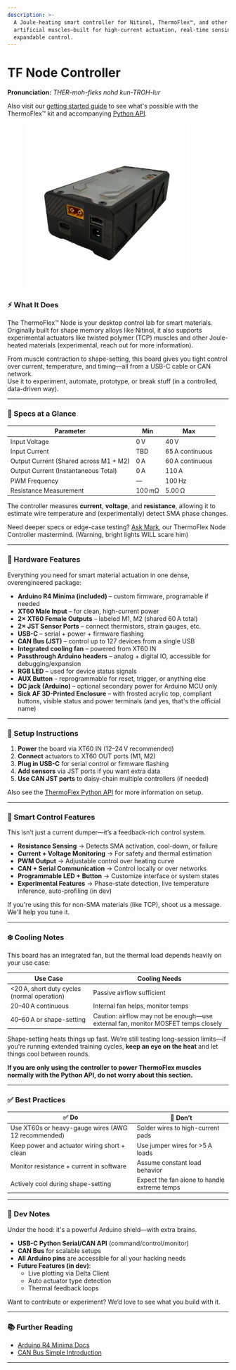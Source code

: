 ```yaml
---
description: >-
  A Joule-heating smart controller for Nitinol, ThermoFlex™, and other
  artificial muscles—built for high-current actuation, real-time sensing, and
  expandable control.
---
```


# TF Node Controller

**Pronunciation:** _THER-moh-fleks nohd kun-TROH-lur_

Also visit our [getting started guide](../../tutorials/thermoflex-tm/getting-started-with-our-evaluation-kit/) to see what's possible with the ThermoFlex™ kit and accompanying [Python API](../../software/thermoflex-tm-python-api.md).

<figure><img src="../../.gitbook/assets/IMG_2907_edited_edited.png" alt="" width="375"><figcaption></figcaption></figure>

### ⚡ What It Does

The ThermoFlex™ Node is your desktop control lab for smart materials. Originally built for shape memory alloys like Nitinol, it also supports experimental actuators like twisted polymer (TCP) muscles and other Joule-heated materials (experimental, reach out for more information).

From muscle contraction to shape-setting, this board gives you tight control over current, temperature, and timing—all from a USB-C cable or CAN network.\
Use it to experiment, automate, prototype, or break stuff (in a controlled, data-driven way).

***

### 🧪 Specs at a Glance

| Parameter                              | Min    | Max             |
| -------------------------------------- | ------ | --------------- |
| Input Voltage                          | 0 V    | 40 V            |
| Input Current                          | TBD    | 65 A continuous |
| Output Current (Shared across M1 + M2) | 0 A    | 60 A continuous |
| Output Current (Instantaneous Total)   | 0 A    | 110 A           |
| PWM Frequency                          | —      | 100 Hz          |
| Resistance Measurement                 | 100 mΩ | 5.00 Ω          |

The controller measures **current**, **voltage**, and **resistance**, allowing it to estimate wire temperature and (experimentally) detect SMA phase changes.

Need deeper specs or edge-case testing? [Ask Mark](mailto:mark@deltaroboticsinc.com), our ThermoFlex Node Controller mastermind. (Warning, bright lights WILL scare him)

***

### 🧩 Hardware Features

Everything you need for smart material actuation in one dense, overengineered package:

* **Arduino R4 Minima (included)** – custom firmware, programable if needed
* **XT60 Male Input** – for clean, high-current power
* **2× XT60 Female Outputs** – labeled M1, M2 (shared 60 A total)
* **2× JST Sensor Ports** – connect thermistors, strain gauges, etc.
* **USB-C** – serial + power + firmware flashing
* **CAN Bus (JST)** – control up to 127 devices from a single USB
* **Integrated cooling fan** – powered from XT60 IN
* **Passthrough Arduino headers** – analog + digital IO, accessible for debugging/expansion
* **RGB LED** – used for device status signals
* **AUX Button** – reprogrammable for reset, trigger, or anything else
* **DC jack (Arduino)** – optional secondary power for Arduino MCU only
* **Sick AF 3D-Printed Enclosure** – with frosted acrylic top, compliant buttons, visible status and power terminals (and yes, that's the official name)

***

### 🔌 Setup Instructions

1. **Power** the board via XT60 IN (12–24 V recommended)
2. **Connect** actuators to XT60 OUT ports (M1, M2)
3. **Plug in USB-C** for serial control or firmware flashing
4. **Add sensors** via JST ports if you want extra data
5. **Use CAN JST ports** to daisy-chain multiple controllers (if needed)

Also see the [ThermoFlex Python API](../../software/thermoflex-tm-python-api.md) for more information on setup.

***

### 🧠 Smart Control Features

This isn’t just a current dumper—it’s a feedback-rich control system.

* **Resistance Sensing** → Detects SMA activation, cool-down, or failure
* **Current + Voltage Monitoring** → For safety and thermal estimation
* **PWM Output** → Adjustable control over heating curve
* **CAN + Serial Communication** → Control locally or over networks
* **Programmable LED + Button** → Customize interface or system states
* **Experimental Features** → Phase-state detection, live temperature inference, auto-profiling (in dev)

If you're using this for non-SMA materials (like TCP), shoot us a message. We'll help you tune it.

***

### ❄️ Cooling Notes

This board has an integrated fan, but the thermal load depends heavily on your use case:

| Use Case                                    | Cooling Needs                                                                     |
| ------------------------------------------- | --------------------------------------------------------------------------------- |
| <20 A, short duty cycles (normal operation) | Passive airflow sufficient                                                        |
| 20–40 A continuous                          | Internal fan helps, monitor temps                                                 |
| 40–60 A or shape-setting                    | Caution: airflow may not be enough—use external fan, monitor MOSFET temps closely |

Shape-setting heats things up fast. We’re still testing long-session limits—if you're running extended training cycles, **keep an eye on the heat** and let things cool between rounds.

**If you are only using the controller to power ThermoFlex muscles normally with the Python API, do not worry about this section.**

***

### ✅ Best Practices

| ✅ Do                                                | 🚫 Don’t                                     |
| --------------------------------------------------- | -------------------------------------------- |
| Use XT60s or heavy-gauge wires (AWG 12 recommended) | Solder wires to high-current pads            |
| Keep power and actuator wiring short + clean        | Use jumper wires for >5 A loads              |
| Monitor resistance + current in software            | Assume constant load behavior                |
| Actively cool during shape-setting                  | Expect the fan alone to handle extreme temps |

***

### 🧰 Dev Notes

Under the hood: it's a powerful Arduino shield—with extra brains.

* **USB-C Python Serial/CAN API** (command/control/monitor)
* **CAN Bus** for scalable setups
* **All Arduino pins** are accessible for all your hacking needs
* **Future Features (in dev)**:
  * Live plotting via Delta Client
  * Auto actuator type detection
  * Thermal feedback loops

Want to contribute or experiment? We’d love to see what you build with it.

***

### 📚 Further Reading

* [Arduino R4 Minima Docs](https://docs.arduino.cc/hardware/uno-r4-minima)
* [CAN Bus Simple Introduction](https://www.csselectronics.com/pages/can-bus-simple-intro-tutorial)

***

